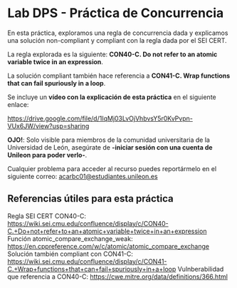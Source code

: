 # Lab DPS - Práctica de Concurrencia
En esta práctica, exploramos una regla de concurrencia dada y explicamos una solución non-compliant y compliant con la regla dada por el SEI CERT.

La regla explorada es la siguiente: **CON40-C. Do not refer to an atomic variable twice in an expression**.

La solución compliant también hace referencia a **CON41-C. Wrap functions that can fail spuriously in a loop**.

Se incluye un **vídeo con la explicación de esta práctica** en el siguiente enlace:

https://drive.google.com/file/d/1IqMj03LvOjVhbvsY5r0KvPvpn-VUx6JW/view?usp=sharing

**OJO!**: Solo visible para miembros de la comunidad universitaria de la Universidad de León, asegúrate de **-iniciar sesión con una cuenta de Unileon para poder verlo-**.

Cualquier problema para acceder al recurso puedes reportármelo en el siguiente correo: acarbc01@estudiantes.unileon.es



## Referencias útiles para esta práctica
Regla SEI CERT CON40-C: https://wiki.sei.cmu.edu/confluence/display/c/CON40-C.+Do+not+refer+to+an+atomic+variable+twice+in+an+expression
Función atomic_compare_exchange_weak: https://en.cppreference.com/w/c/atomic/atomic_compare_exchange
Solución también compliant con CON41-C: https://wiki.sei.cmu.edu/confluence/display/c/CON41-C.+Wrap+functions+that+can+fail+spuriously+in+a+loop
Vulnberabilidad que referencia a CON40-C: https://cwe.mitre.org/data/definitions/366.html
